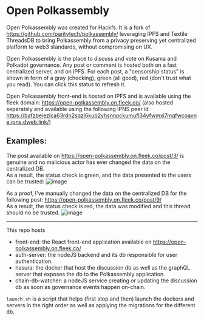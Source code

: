 # Open Polkassembly

Open Polkassembly was created for Hackfs. It is a fork of https://github.com/paritytech/polkassembly/ leveraging IPFS and Textile ThreadsDB to bring Polkassembly from a privacy preserving yet centralized platform to web3 standards, without compromising on UX.

Open Polkassembly is the place to discuss and vote on Kusama and Polkadot governance. Any post or comment is hosted both on a fast centralized server, and on IPFS. For each post, a "censorship status" is shown in form of a gray (checking), green (all good), red (don't trust what you read).
You can click this status to refresh it.

Open Polkassembly front-end is hosted on IPFS and is available using the fleek domain: https://open-polkassembly.on.fleek.co/ (also hosted separately and available using the following IPNS peer id https://bafzbeiezlca63rdn2sqzl6kub2yhsnnpckumufl34yfwmxi7mqfwcoavne.ipns.dweb.link/)

## Examples:

The post available on https://open-polkassembly.on.fleek.co/post/3/ is genuine and no malicious actor has ever changed the data on the centralized DB.  
As a result, the status check is green, and the data presented to the users can be trusted:
![image](https://user-images.githubusercontent.com/33178835/89531681-ed34ba00-d7f0-11ea-805d-a8e186cf797d.png)


As a proof, I've manually changed the data on the centralized DB for the following post: https://open-polkassembly.on.fleek.co/post/9/  
As a result, the status check is red, the data was modified and this thread should no be trusted.
![image](https://user-images.githubusercontent.com/33178835/89531617-d1c9af00-d7f0-11ea-8864-5d6a2cf01112.png)



---

This repo hosts
- front-end: the React front-end application available on https://open-polkassembly.on.fleek.co/
- auth-server: the nodeJS backend and its db responsible for user authentication.
- hasura: the docker that host the discussion db as well as the graphQL server that exposes the db to the Polkassembly application.
- chain-db-watcher: a nodeJS service creating or updating the discussion db as soon as governance events happen on-chain.


`launch.sh` is a script that helps (first stop and then) launch the dockers and servers in the right order as well as applying the migrations for the different db.
